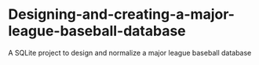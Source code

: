# Designing-and-creating-a-major-league-baseball-database
A SQLite project to design and normalize a major league baseball database
